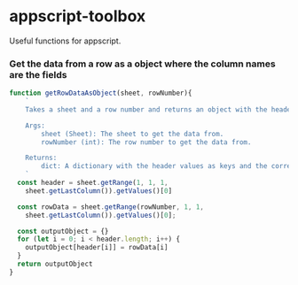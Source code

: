 # appscript-toolbox
Useful functions for appscript.

### Get the data from a row as a object where the column names are the fields
```js
function getRowDataAsObject(sheet, rowNumber){
    `
    Takes a sheet and a row number and returns an object with the header values as keys and the corresponding row data as values.

    Args:
        sheet (Sheet): The sheet to get the data from.
        rowNumber (int): The row number to get the data from.

    Returns:
        dict: A dictionary with the header values as keys and the corresponding row data as values.
    `
  const header = sheet.getRange(1, 1, 1, 
    sheet.getLastColumn()).getValues()[0]

  const rowData = sheet.getRange(rowNumber, 1, 1, 
    sheet.getLastColumn()).getValues()[0];

  const outputObject = {}
  for (let i = 0; i < header.length; i++) {
    outputObject[header[i]] = rowData[i]
  }
  return outputObject
}
```
